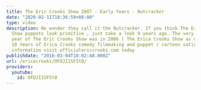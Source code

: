 ```yaml
---
title: The Eric Crooks Show 2007 - Early Years - Nutcracker
date: "2020-02-11T18:36:59+08:00"
type: video
description: No wonder they call it the Nutcracker. If you think The Erica Crooks
  Show puppets look primitive , just take a look 9 years ago. The very first film
  year of The Eric Crooks Show was in 2006 ( The Erica Crooks Show as of 2016 ) Celebrating
  10 Years of Erica Crooks comedy filmmaking and puppet / cartoon satire. For more
  information visit officialericcrooks.com today
publishdate: "2016-03-04T18:02:48.000Z"
url: /ericacrooks/OFOJI1SFSt0/
providers:
  youtube:
    id: OFOJI1SFSt0
---
```

